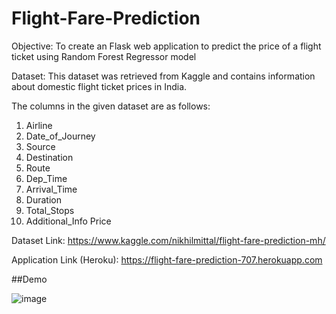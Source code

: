 # Flight-Fare-Prediction

Objective: To create an Flask web application to predict the price of a flight ticket using Random Forest Regressor model

Dataset: This dataset was retrieved from Kaggle and contains information about domestic flight ticket prices in India.

The columns in the given dataset are as follows:

1. Airline
2. Date_of_Journey
3. Source
4. Destination
5. Route
6. Dep_Time
7. Arrival_Time
8. Duration
9. Total_Stops
10. Additional_Info	Price

Dataset Link: https://www.kaggle.com/nikhilmittal/flight-fare-prediction-mh/

Application Link (Heroku): https://flight-fare-prediction-707.herokuapp.com

##Demo

![image](https://user-images.githubusercontent.com/43120890/117564553-d0703000-b069-11eb-857d-4a2ae0f0ef40.png)

